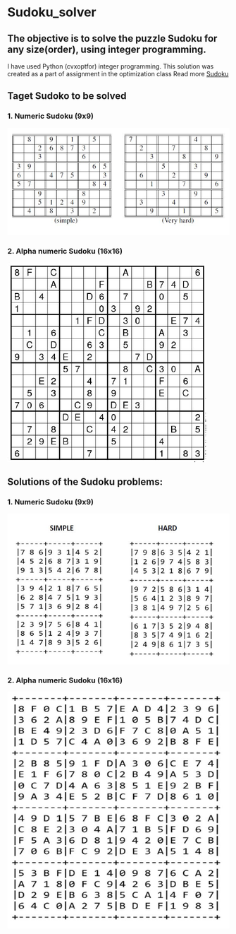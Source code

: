 # Sudoku_solver

## The objective is to solve the puzzle Sudoku for any size(order), using integer programming.

I have used Python (cvxoptfor) integer programming. This solution was created as a part of assignment in the optimization class
Read more [Sudoku](https://en.wikipedia.org/wiki/Sudoku)  

## Taget Sudoko to be solved
### 1. Numeric Sudoku (9x9)
![alt text](https://github.com/rvs36/SUDOKU_solver/blob/master/Targeteasy.JPG)
### 2. Alpha numeric Sudoku (16x16)
![alt text](https://github.com/rvs36/SUDOKU_solver/blob/master/Targethard.JPG)

## Solutions of the Sudoku problems:
### 1. Numeric Sudoku (9x9)
![alt text](https://github.com/rvs36/SUDOKU_solver/blob/master/Basic%20Solution.JPG)
### 2. Alpha numeric Sudoku (16x16)
![alt text](https://github.com/rvs36/SUDOKU_solver/blob/master/Alpha%20numeric%20solution.JPG)

